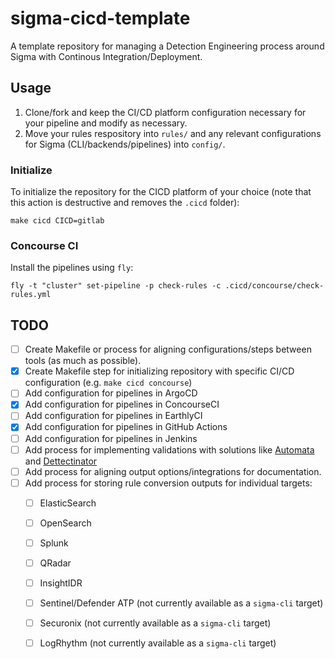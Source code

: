 # sigma-cicd-template
A template repository for managing a Detection Engineering process around Sigma with Continous Integration/Deployment.

## Usage
1) Clone/fork and keep the CI/CD platform configuration necessary for your pipeline and modify as necessary.
2) Move your rules respository into `rules/` and any relevant configurations for Sigma (CLI/backends/pipelines) into `config/`.

### Initialize
To initialize the repository for the CICD platform of your choice (note that this action is destructive and removes the `.cicd` folder):

```shell
make cicd CICD=gitlab
```

### Concourse CI
Install the pipelines using `fly`:

```shell
fly -t "cluster" set-pipeline -p check-rules -c .cicd/concourse/check-rules.yml
```

## TODO
- [ ] Create Makefile or process for aligning configurations/steps between tools (as much as possible).
- [x] Create Makefile step for initializing repository with specific CI/CD configuration (e.g. `make cicd concourse`)
- [ ] Add configuration for pipelines in ArgoCD
- [x] Add configuration for pipelines in ConcourseCI
- [ ] Add configuration for pipelines in EarthlyCI
- [x] Add configuration for pipelines in GitHub Actions
- [ ] Add configuration for pipelines in Jenkins
- [ ] Add process for implementing validations with solutions like [Automata](https://github.com/3CORESec/Automata) and [Dettectinator](https://github.com/siriussecurity/dettectinator)
- [ ] Add process for aligning output options/integrations for documentation.
- [ ] Add process for storing rule conversion outputs for individual targets:
  - [ ] ElasticSearch
  - [ ] OpenSearch
  - [ ] Splunk
  - [ ] QRadar
  - [ ] InsightIDR
  - [ ] Sentinel/Defender ATP (not currently available as a `sigma-cli` target)
  - [ ] Securonix (not currently available as a `sigma-cli` target)
  - [ ] LogRhythm (not currently available as a `sigma-cli` target)

